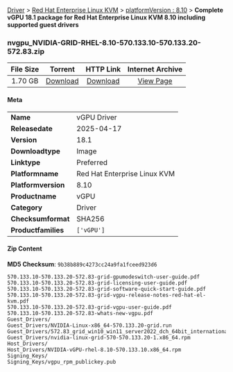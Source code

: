 
[Driver](/README.md)  >  [Red Hat Enterprise Linux KVM](/index/Driver/Red_Hat_Enterprise_Linux_KVM.md)  >  [platformVersion : 8.10](/index/Driver/Red_Hat_Enterprise_Linux_KVM/8.10.md)  >  **Complete vGPU 18.1 package for Red Hat Enterprise Linux KVM 8.10 including supported guest drivers**


### nvgpu_NVIDIA-GRID-RHEL-8.10-570.133.10-570.133.20-572.83.zip

| **File Size** | **Torrent**  | **HTTP Link** | **Internet Archive** |
|:-------------:|:------------:|:-------------:|:--------------------:|
| 1.70 GB |  [Download](https://archive.org/download/nvgpu_NVIDIA-GRID-RHEL-8.10-570.133.10-570.133.20-572.83.zip/nvgpu_NVIDIA-GRID-RHEL-8.10-570.133.10-570.133.20-572.83.zip_archive.torrent)       | [Download](https://archive.org/compress/nvgpu_NVIDIA-GRID-RHEL-8.10-570.133.10-570.133.20-572.83.zip) | [View Page](https://archive.org/details/nvgpu_NVIDIA-GRID-RHEL-8.10-570.133.10-570.133.20-572.83.zip)       |

#### Meta

<table>
<tr><td><strong>Name</strong></td><td>vGPU Driver</td></tr>
<tr><td><strong>Releasedate</strong></td><td>2025-04-17</td></tr>
<tr><td><strong>Version</strong></td><td>18.1</td></tr>
<tr><td><strong>Downloadtype</strong></td><td>Image</td></tr>
<tr><td><strong>Linktype</strong></td><td>Preferred</td></tr>
<tr><td><strong>Platformname</strong></td><td>Red Hat Enterprise Linux KVM</td></tr>
<tr><td><strong>Platformversion</strong></td><td>8.10</td></tr>
<tr><td><strong>Productname</strong></td><td>vGPU</td></tr>
<tr><td><strong>Category</strong></td><td>Driver</td></tr>
<tr><td><strong>Checksumformat</strong></td><td>SHA256</td></tr>
<tr><td><strong>Productfamilies</strong></td><td><code>['vGPU']</code></td></tr>
</table>

#### Zip Content

**MD5 Checksum**: `9b38b889c4273cc24a9fa1fceed923d6`

```text
570.133.10-570.133.20-572.83-grid-gpumodeswitch-user-guide.pdf
570.133.10-570.133.20-572.83-grid-licensing-user-guide.pdf
570.133.10-570.133.20-572.83-grid-software-quick-start-guide.pdf
570.133.10-570.133.20-572.83-grid-vgpu-release-notes-red-hat-el-kvm.pdf
570.133.10-570.133.20-572.83-grid-vgpu-user-guide.pdf
570.133.10-570.133.20-572.83-whats-new-vgpu.pdf
Guest_Drivers/
Guest_Drivers/NVIDIA-Linux-x86_64-570.133.20-grid.run
Guest_Drivers/572.83_grid_win10_win11_server2022_dch_64bit_international.exe
Guest_Drivers/nvidia-linux-grid-570-570.133.20-1.x86_64.rpm
Host_Drivers/
Host_Drivers/NVIDIA-vGPU-rhel-8.10-570.133.10.x86_64.rpm
Signing_Keys/
Signing_Keys/vgpu_rpm_publickey.pub
```